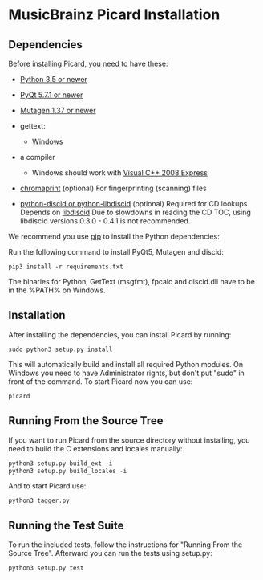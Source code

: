 MusicBrainz Picard Installation
===============================

Dependencies
------------

Before installing Picard, you need to have these:

* [Python 3.5 or newer](http://python.org/download)

* [PyQt 5.7.1 or newer](http://www.riverbankcomputing.co.uk/software/pyqt/download)

* [Mutagen 1.37 or newer](https://bitbucket.org/lazka/mutagen/downloads)

* gettext:
  * [Windows](http://gnuwin32.sourceforge.net/packages/gettext.htm)

* a compiler
  * Windows should work with [Visual C++ 2008 Express](http://go.microsoft.com/?linkid=7729279)

* [chromaprint](http://acoustid.org/chromaprint) (optional)
  For fingerprinting (scanning) files

* [python-discid or python-libdiscid](https://python-discid.readthedocs.org/) (optional)
  Required for CD lookups.
  Depends on [libdiscid](http://musicbrainz.org/doc/libdiscid)
  Due to slowdowns in reading the CD TOC, using libdiscid versions
  0.3.0 - 0.4.1 is not recommended.

We recommend you use [pip](https://pip.pypa.io/en/stable/) to install the Python
dependencies:

Run the following command to install PyQt5, Mutagen and discid:

    pip3 install -r requirements.txt

The binaries for Python, GetText (msgfmt), fpcalc and discid.dll have to be
in the %PATH% on Windows.


Installation
------------

After installing the dependencies, you can install Picard by running:

    sudo python3 setup.py install

This will automatically build and install all required Python modules.
On Windows you need to have Administrator rights, but don't put "sudo"
in front of the command.
To start Picard now you can use:

    picard


Running From the Source Tree
----------------------------

If you want to run Picard from the source directory without installing, you
need to build the C extensions and locales manually:

```python
python3 setup.py build_ext -i
python3 setup.py build_locales -i
```

And to start Picard use:

    python3 tagger.py


Running the Test Suite
----------------------

To run the included tests, follow the instructions for "Running From
the Source Tree".  Afterward you can run the tests using setup.py:

    python3 setup.py test
